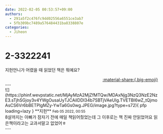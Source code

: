 ```yaml
---
date: 2022-02-05 00:53:57+09:00
authors:
  - 291a5f2c476fc9dd02556a6551ce3ab7
  - 5fb309bc7489a576484431ba8338807e
categories:
  - Jiheon
---
```


# 2-3322241

<div class="post-container" markdown="1">
<div class="content-container md-sidebar__scrollwrap" markdown="1">

지헌언니가 어렸을 때 읽었던 책은 뭐예요?

</div>
</div>

<div style="text-align: right;" markdown="1">
<a href="https://weverse.io/fromis9/fanpost/2-3322241" style="text-align: right;">:material-share:{.big-emoji}</a>
</div>
---

<div class="comments-container md-sidebar__scrollwrap" markdown="1">
<div class="comment" markdown="1">
<div class='id-container' markdown="1">
![](https://phinf.wevpstatic.net/MjAyMzA2MjZfMTQw/MDAxNjg3NzQ3NzE2NzE3.sTjhSGjoy3v4YWgOusaUyTJCAiIDDI34b7SBTjVAeUIg.TVETBI6wZ_tQjmoAsCS6Vr6bBETPlgMZy-YwTa6Gs0wg.JPEG/image.jpg?type=s72){ pfp loading=lazy }
**<span class="artist">지헌</span>** <small>Feb 05 2022, 00:55</small><br>
</div>
<div class='comment-body' markdown="1">
8살까지는 아빠가 잠자기 전에 매일 책읽어줬었는데 그 이후로는 책 진짜 안읽었어요 읽은책이라고는 교과서말고 없었어ㅎ
</div>
</div>
</div>
---
